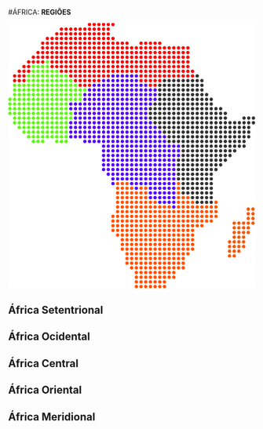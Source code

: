 #ÁFRICA: **REGIÕES**

![Mapa África - Regiões](media/img/africa-map-regions.svg)

<h2 id="afr-set">África Setentrional</h2>
<h2 id="afr-ocd">África Ocidental</h2>
<h2 id="afr-cnt">África Central</h2>
<h2 id="afr-ort">África Oriental</h2>
<h2 id="afr-mer">África Meridional</h2>
